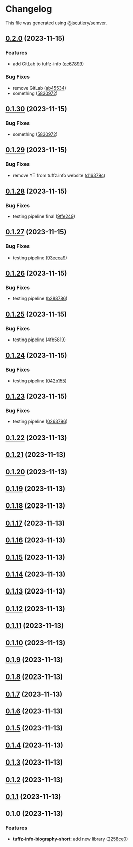 # Changelog

This file was generated using [@jscutlery/semver](https://github.com/jscutlery/semver).

## [0.2.0](https://github.com/tuffz/nx-semver-playground/compare/tuffz-info-professional-biography-short-0.1.29...tuffz-info-professional-biography-short-0.2.0) (2023-11-15)


### Features

* add GitLab to tuffz-info ([ee67899](https://github.com/tuffz/nx-semver-playground/commit/ee67899aba306317b4cf845631cdae593cf9cf65))


### Bug Fixes

* remove GitLab ([ab45534](https://github.com/tuffz/nx-semver-playground/commit/ab455346763d017dc9406eb3480f95ff7e5c752a))
* something ([5830972](https://github.com/tuffz/nx-semver-playground/commit/583097274109f2a416e36aac380046c2106d497e))

## [0.1.30](https://github.com/tuffz/nx-semver-playground/compare/tuffz-info-professional-biography-short-0.1.29...tuffz-info-professional-biography-short-0.1.30) (2023-11-15)


### Bug Fixes

* something ([5830972](https://github.com/tuffz/nx-semver-playground/commit/583097274109f2a416e36aac380046c2106d497e))

## [0.1.29](https://github.com/tuffz/nx-semver-playground/compare/tuffz-info-professional-biography-short-0.1.28...tuffz-info-professional-biography-short-0.1.29) (2023-11-15)


### Bug Fixes

* remove YT from tuffz.info website ([d16379c](https://github.com/tuffz/nx-semver-playground/commit/d16379cd267040d774bbd8305903bc35da26b62e))

## [0.1.28](https://github.com/tuffz/nx-semver-playground/compare/tuffz-info-professional-biography-short-0.1.27...tuffz-info-professional-biography-short-0.1.28) (2023-11-15)


### Bug Fixes

* testing pipeline final ([9ffe249](https://github.com/tuffz/nx-semver-playground/commit/9ffe24908503140c856debabf278dfb728995cb7))

## [0.1.27](https://github.com/tuffz/nx-semver-playground/compare/tuffz-info-professional-biography-short-0.1.26...tuffz-info-professional-biography-short-0.1.27) (2023-11-15)


### Bug Fixes

* testing pipeline ([93eeca9](https://github.com/tuffz/nx-semver-playground/commit/93eeca913232bee76ff5ff2a191b7c3d414d7ea9))

## [0.1.26](https://github.com/tuffz/nx-semver-playground/compare/tuffz-info-professional-biography-short-0.1.25...tuffz-info-professional-biography-short-0.1.26) (2023-11-15)


### Bug Fixes

* testing pipeline ([b288786](https://github.com/tuffz/nx-semver-playground/commit/b2887867643ecd8b69a9287c74f361993f956f08))

## [0.1.25](https://github.com/tuffz/nx-semver-playground/compare/tuffz-info-professional-biography-short-0.1.24...tuffz-info-professional-biography-short-0.1.25) (2023-11-15)


### Bug Fixes

* testing pipeline ([4fb5819](https://github.com/tuffz/nx-semver-playground/commit/4fb58194a1e2408865690d4492b68db29510c4fb))

## [0.1.24](https://github.com/tuffz/nx-semver-playground/compare/tuffz-info-professional-biography-short-0.1.23...tuffz-info-professional-biography-short-0.1.24) (2023-11-15)


### Bug Fixes

* testing pipeline ([042b155](https://github.com/tuffz/nx-semver-playground/commit/042b1556494796a565ca81aac3679f6dd2bba3ca))

## [0.1.23](https://github.com/tuffz/nx-semver-playground/compare/tuffz-info-professional-biography-short-0.1.22...tuffz-info-professional-biography-short-0.1.23) (2023-11-15)


### Bug Fixes

* testing pipeline ([0263796](https://github.com/tuffz/nx-semver-playground/commit/02637960103e786a009a1ee81ddbb70bcb3763c8))

## [0.1.22](https://github.com/tuffz/tuffz-nx-workspace/compare/tuffz-info-professional-biography-short-0.1.21...tuffz-info-professional-biography-short-0.1.22) (2023-11-13)

## [0.1.21](https://github.com/tuffz/tuffz-nx-workspace/compare/tuffz-info-professional-biography-short-0.1.20...tuffz-info-professional-biography-short-0.1.21) (2023-11-13)

## [0.1.20](https://github.com/tuffz/tuffz-nx-workspace/compare/tuffz-info-professional-biography-short-0.1.19...tuffz-info-professional-biography-short-0.1.20) (2023-11-13)

## [0.1.19](https://github.com/tuffz/tuffz-nx-workspace/compare/tuffz-info-professional-biography-short-0.1.18...tuffz-info-professional-biography-short-0.1.19) (2023-11-13)

## [0.1.18](https://github.com/tuffz/tuffz-nx-workspace/compare/tuffz-info-professional-biography-short-0.1.17...tuffz-info-professional-biography-short-0.1.18) (2023-11-13)

## [0.1.17](https://github.com/tuffz/tuffz-nx-workspace/compare/tuffz-info-professional-biography-short-0.1.16...tuffz-info-professional-biography-short-0.1.17) (2023-11-13)

## [0.1.16](https://github.com/tuffz/tuffz-nx-workspace/compare/tuffz-info-professional-biography-short-0.1.15...tuffz-info-professional-biography-short-0.1.16) (2023-11-13)

## [0.1.15](https://github.com/tuffz/tuffz-nx-workspace/compare/tuffz-info-professional-biography-short-0.1.14...tuffz-info-professional-biography-short-0.1.15) (2023-11-13)

## [0.1.14](https://github.com/tuffz/tuffz-nx-workspace/compare/tuffz-info-professional-biography-short-0.1.13...tuffz-info-professional-biography-short-0.1.14) (2023-11-13)

## [0.1.13](https://github.com/tuffz/tuffz-nx-workspace/compare/tuffz-info-professional-biography-short-0.1.12...tuffz-info-professional-biography-short-0.1.13) (2023-11-13)

## [0.1.12](https://github.com/tuffz/tuffz-nx-workspace/compare/tuffz-info-professional-biography-short-0.1.11...tuffz-info-professional-biography-short-0.1.12) (2023-11-13)

## [0.1.11](https://github.com/tuffz/tuffz-nx-workspace/compare/tuffz-info-professional-biography-short-0.1.10...tuffz-info-professional-biography-short-0.1.11) (2023-11-13)

## [0.1.10](https://github.com/tuffz/tuffz-nx-workspace/compare/tuffz-info-professional-biography-short-0.1.9...tuffz-info-professional-biography-short-0.1.10) (2023-11-13)

## [0.1.9](https://github.com/tuffz/tuffz-nx-workspace/compare/tuffz-info-professional-biography-short-0.1.8...tuffz-info-professional-biography-short-0.1.9) (2023-11-13)

## [0.1.8](https://github.com/tuffz/tuffz-nx-workspace/compare/tuffz-info-professional-biography-short-0.1.7...tuffz-info-professional-biography-short-0.1.8) (2023-11-13)

## [0.1.7](https://github.com/tuffz/tuffz-nx-workspace/compare/tuffz-info-professional-biography-short-0.1.6...tuffz-info-professional-biography-short-0.1.7) (2023-11-13)

## [0.1.6](https://github.com/tuffz/tuffz-nx-workspace/compare/tuffz-info-professional-biography-short-0.1.5...tuffz-info-professional-biography-short-0.1.6) (2023-11-13)

## [0.1.5](https://github.com/tuffz/tuffz-nx-workspace/compare/tuffz-info-professional-biography-short-0.1.4...tuffz-info-professional-biography-short-0.1.5) (2023-11-13)

## [0.1.4](https://github.com/tuffz/tuffz-nx-workspace/compare/tuffz-info-professional-biography-short-0.1.3...tuffz-info-professional-biography-short-0.1.4) (2023-11-13)

## [0.1.3](https://github.com/tuffz/tuffz-nx-workspace/compare/tuffz-info-professional-biography-short-0.1.2...tuffz-info-professional-biography-short-0.1.3) (2023-11-13)

## [0.1.2](https://github.com/tuffz/tuffz-nx-workspace/compare/tuffz-info-professional-biography-short-0.1.1...tuffz-info-professional-biography-short-0.1.2) (2023-11-13)

## [0.1.1](https://github.com/tuffz/tuffz-nx-workspace/compare/tuffz-info-professional-biography-short-0.1.0...tuffz-info-professional-biography-short-0.1.1) (2023-11-13)

## 0.1.0 (2023-11-13)


### Features

* **tuffz-info-biography-short:** add new library ([2258ce0](https://github.com/tuffz/tuffz-nx-workspace/commit/2258ce0e610b4b519633006ab7a61c1784fcb4b9))
